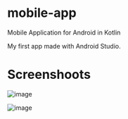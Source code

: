 # mobile-app
Mobile Application for Android in Kotlin

My first app made with Android Studio.

# Screenshoots
![image](https://user-images.githubusercontent.com/26044224/159133758-d7b9764a-da12-4400-a776-2f0cab1f5711.png)

![image](https://user-images.githubusercontent.com/26044224/159133797-63e97464-381b-4288-ba2e-5827e7e016c3.png)
